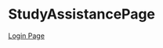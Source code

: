 # StudyAssistancePage

[Login Page](https://Ideathon-StudyAssistance.github.io/StudyAssistancePage/ideathon%20front/loginPage.html)
